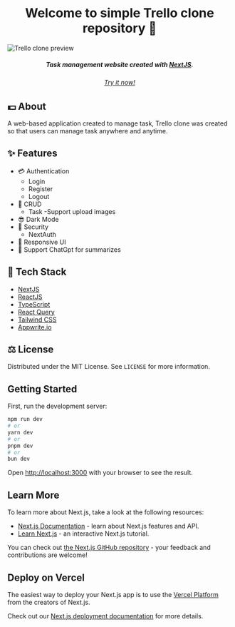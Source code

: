 <h1 align="center">Welcome to simple Trello clone repository 👋</h1>

![Trello clone preview]()

<h5 align="center"> Task management website created with <a href="https://nextjs.com/" target="_blank">NextJS</a>.
</h5>

<h6 align="center">
  <a href="https://trello-clone-mp9n22rgq-roihan12.vercel.app" _blank>Try it now!</a>
</h6>

## 💵 About
A web-based application created to manage task,  Trello clone was created so that users can manage task anywhere and anytime.

## ✨ Features
- 💳 Authentication
  - Login
  - Register
  - Logout
- 📝 CRUD
  - Task
  -Support upload images
- 😎 Dark Mode
- 👮 Security
  - NextAuth
- 🤙 Responsive UI
- 🏫 Support ChatGpt for summarizes


## 🚀 Tech Stack
  - [NextJS](https://nextjs.org/)
  - [ReactJS](https://reactjs.org/)
  - [TypeScript](https://www.typescriptlang.org/)
  - [React Query](https://react-query.tanstack.com/)
  - [Tailwind CSS](https://tailwindcss.com/)
  - [Appwrite.io](https://appwrite.io)

  


## ⚖️ License
Distributed under the MIT License. See `LICENSE` for more information.


## Getting Started

First, run the development server:

```bash
npm run dev
# or
yarn dev
# or
pnpm dev
# or
bun dev
```

Open [http://localhost:3000](http://localhost:3000) with your browser to see the result.
## Learn More

To learn more about Next.js, take a look at the following resources:

- [Next.js Documentation](https://nextjs.org/docs) - learn about Next.js features and API.
- [Learn Next.js](https://nextjs.org/learn) - an interactive Next.js tutorial.

You can check out [the Next.js GitHub repository](https://github.com/vercel/next.js/) - your feedback and contributions are welcome!

## Deploy on Vercel

The easiest way to deploy your Next.js app is to use the [Vercel Platform](https://vercel.com/new?utm_medium=default-template&filter=next.js&utm_source=create-next-app&utm_campaign=create-next-app-readme) from the creators of Next.js.

Check out our [Next.js deployment documentation](https://nextjs.org/docs/deployment) for more details.
